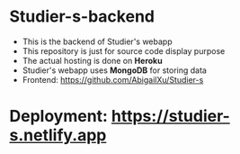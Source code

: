 # Studier-s-backend
  * This is the backend of Studier's webapp
  * This repository is just for source code display purpose
  * The actual hosting is done on **Heroku**
  * Studier's webapp uses **MongoDB** for storing data
  * Frontend: https://github.com/AbigailXu/Studier-s

# Deployment: https://studier-s.netlify.app

